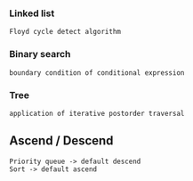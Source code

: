 ### Linked list
    Floyd cycle detect algorithm

### Binary search
    boundary condition of conditional expression

### Tree
    application of iterative postorder traversal

## Ascend / Descend
    Priority queue -> default descend
    Sort -> default ascend